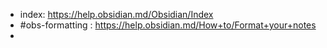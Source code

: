 - index: https://help.obsidian.md/Obsidian/Index
- #obs-formatting : https://help.obsidian.md/How+to/Format+your+notes
- 